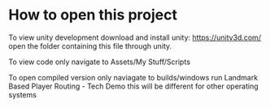 How to open this project
========================
To view unity development
  download and install unity: https://unity3d.com/
  open the folder containing this file through unity.
  
To view code only
  navigate to Assets/My Stuff/Scripts
  
To open compiled version only
  naviagate to builds/windows
  run Landmark Based Player Routing - Tech Demo
  this will be different for other operating systems
